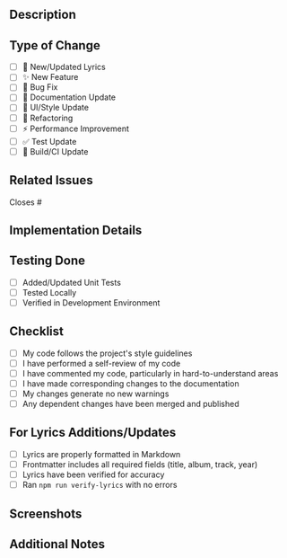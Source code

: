 ## Description
<!-- Provide a brief description of the changes in this PR -->

## Type of Change
<!-- Put an `x` in all the boxes that apply -->

- [ ] 🎵 New/Updated Lyrics
- [ ] ✨ New Feature
- [ ] 🐛 Bug Fix
- [ ] 📝 Documentation Update
- [ ] 💄 UI/Style Update
- [ ] 🔨 Refactoring
- [ ] ⚡ Performance Improvement
- [ ] ✅ Test Update
- [ ] 🤖 Build/CI Update

## Related Issues
<!-- Link any related issues here using #issue-number -->

Closes #

## Implementation Details
<!-- Provide a detailed description of the changes -->

## Testing Done
<!-- Describe the testing you've done -->

- [ ] Added/Updated Unit Tests
- [ ] Tested Locally
- [ ] Verified in Development Environment

## Checklist
<!-- Put an `x` in all the boxes that apply -->

- [ ] My code follows the project's style guidelines
- [ ] I have performed a self-review of my code
- [ ] I have commented my code, particularly in hard-to-understand areas
- [ ] I have made corresponding changes to the documentation
- [ ] My changes generate no new warnings
- [ ] Any dependent changes have been merged and published

## For Lyrics Additions/Updates
<!-- Complete this section if adding or updating lyrics -->

- [ ] Lyrics are properly formatted in Markdown
- [ ] Frontmatter includes all required fields (title, album, track, year)
- [ ] Lyrics have been verified for accuracy
- [ ] Ran `npm run verify-lyrics` with no errors

## Screenshots
<!-- If applicable, add screenshots to help explain your changes -->

## Additional Notes
<!-- Add any additional notes or context about the PR here -->
